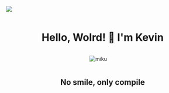 <!--horizontal divider(gradiant)-->
<img src="https://user-images.githubusercontent.com/73097560/115834477-dbab4500-a447-11eb-908a-139a6edaec5c.gif">

<!--h1 without bottom border-->
<div id="user-content-toc">
  <ul align="center">
    <summary><h1 style="display: inline-block">Hello, Wolrd! 👋 I'm Kevin</h1></summary>
  </ul>
</div>


<!--- miku -->
<div align="center">
  <img  src="https://media.tenor.com/uOkZJGLAF_QAAAAd/hatsune-miku-miku.gif"
       alt="miku" /></a>
</div>


<!--h2 without bottom border-->
<div id="user-content-toc">
  <ul align="center">
    <summary><h2 style="display: inline-block">No smile, only compile</h2></summary>
  </ul>
</div>
